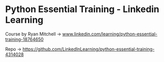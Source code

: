 # Python Essential Training - Linkedin Learning 

Course by Ryan Mitchell &rarr; www.linkedin.com/learning/python-essential-training-18764650

Repo &rarr; https://github.com/LinkedInLearning/python-essential-training-4314028
